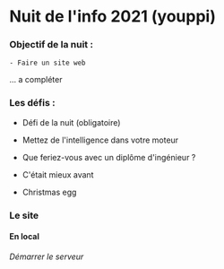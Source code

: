 # Nuit de l'info 2021 (youppi)

### Objectif de la nuit : 
	- Faire un site web
... a compléter 

### Les défis :
- Défi de la nuit (obligatoire)

- Mettez de l'intelligence dans votre moteur
- Que feriez-vous avec un diplôme d'ingénieur ?
- C'était mieux avant 
- Christmas egg

### Le site 

#### En local
*Démarrer le serveur*

